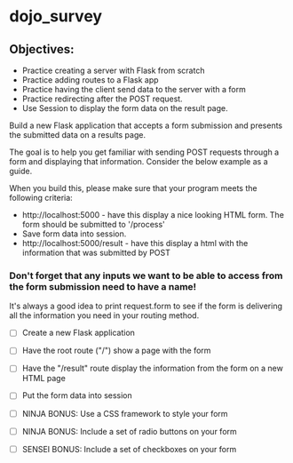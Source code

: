 # dojo_survey

## Objectives:

- Practice creating a server with Flask from scratch
- Practice adding routes to a Flask app
- Practice having the client send data to the server with a form
- Practice redirecting after the POST request.
- Use Session to display the form data on the result page.

Build a new Flask application that accepts a form submission and presents the submitted data on a results page.

The goal is to help you get familiar with sending POST requests through a form and displaying that information. Consider the below example as a guide.

When you build this, please make sure that your program meets the following criteria:

- http://localhost:5000 - have this display a nice looking HTML form.  The form should be submitted to '/process'
- Save form data into session.
- http://localhost:5000/result - have this display a html with the information that was submitted by POST

### Don't forget that any inputs we want to be able to access from the form submission need to have a name!

It's always a good idea to print request.form to see if the form is delivering all the information you need in your routing method.

- [ ] Create a new Flask application

- [ ] Have the root route ("/") show a page with the form

- [ ] Have the "/result" route display the information from the form on a new HTML page

- [ ] Put the form data into session

- [ ] NINJA BONUS: Use a CSS framework to style your form

- [ ] NINJA BONUS: Include a set of radio buttons on your form

- [ ] SENSEI BONUS: Include a set of checkboxes on your form
